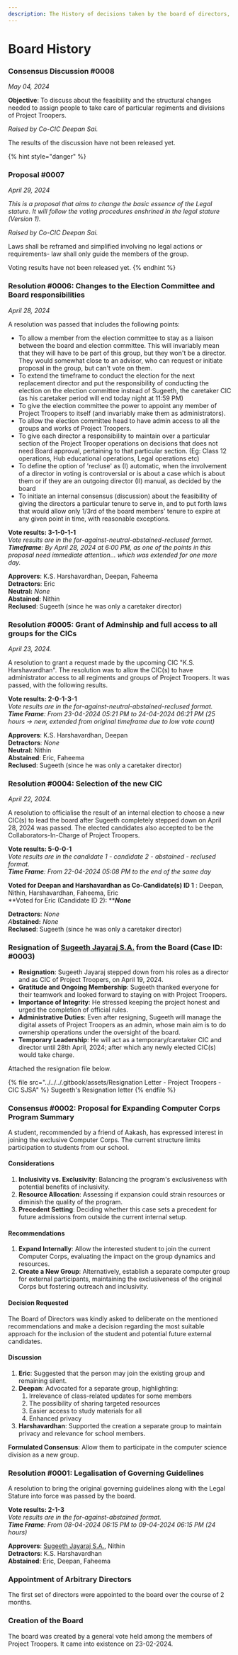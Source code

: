 ```yaml
---
description: The History of decisions taken by the board of directors, and related events.
---
```


# Board History

### Consensus Discussion #0008&#x20;

_May 04, 2024_

**Objective**: To discuss about the feasibility and the structural changes needed to assign people to take care of particular regiments and divisions of Project Troopers.

_Raised by Co-CIC Deepan Sai._

The results of the discussion have not been released yet.

{% hint style="danger" %}
### Proposal #0007

_April 29, 2024_

_This is a proposal that aims to change the basic essence of the Legal stature. It will follow the voting procedures enshrined in the legal stature (Version 1)._

_Raised by Co-CIC Deepan Sai._

Laws shall be reframed and simplified involving no legal actions or requirements- law shall only guide the members of the group.

Voting results have not been released yet.
{% endhint %}

### Resolution #0006: Changes to the Election Committee and Board responsibilities

_April 28, 2024_

A resolution was passed that includes the following points:

* To allow a member from the election committee to stay as a liaison between the board and election committee. This will invariably mean that they will have to be part of this group, but they won't be a director. They would somewhat close to an advisor, who can request or initiate proposal in the group, but can't vote on them.
* To extend the timeframe to conduct the election for the next replacement director and put the responsibility of conducting the election on the election committee instead of Sugeeth, the caretaker CIC (as his caretaker period will end today night at 11:59 PM)
* To give the election committee the power to appoint any member of Project Troopers to itself (and invariably make them as administrators).
* To allow the election committee head to have admin access to all the groups and works of Project Troopers.
* To give each director a responsibility to maintain over a particular section of the Project Trooper operations on decisions that does not need Board approval, pertaining to that particular section. (Eg: Class 12 operations, Hub educational operations, Legal operations etc)
* To define the option of 'recluse' as (I) automatic, when the involvement of a director in voting is controversial or is about a case which is about them or if they are an outgoing director (II) manual, as decided by the board
* To initiate an internal consensus (discussion) about the feasibility of giving the directors a particular tenure to serve in, and to put forth laws that would allow only 1/3rd of the board members' tenure to expire at any given point in time, with reasonable exceptions.

**Vote results: 3-1-0-1-1**\
_Vote results are in the for-against-neutral-abstained-reclused format._\
_**Timeframe**: By April 28, 2024 at 6:00 PM, as one of the points in this proposal need immediate attention... which was extended for one more day._

**Approvers**: K.S. Harshavardhan, Deepan, Faheema\
**Detractors**: Eric\
**Neutral:** _None_\
**Abstained**: Nithin \
**Reclused**: Sugeeth (since he was only a caretaker director)

### Resolution #0005: Grant of Adminship and full access to all groups for the CICs

_April 23, 2024._

A resolution to grant a request made by the upcoming CIC "K.S. Harshavardhan". The resolution was to allow the CIC(s) to have administrator access to all regiments and groups of Project Troopers. It was passed, with the following results.

**Vote results: 2-0-1-3-1**\
_Vote results are in the for-against-neutral-abstained-reclused format._\
_**Time Frame**: From 23-04-2024 05:21 PM to 24-04-2024 06:21 PM (25 hours -> new, extended from original timeframe due to low vote count)_

**Approvers**: K.S. Harshavardhan, Deepan\
**Detractors**: _None_\
**Neutral:** Nithin\
**Abstained**: Eric, Faheema\
**Reclused**: Sugeeth (since he was only a caretaker director)

### Resolution #0004: Selection of the new CIC

_April 22, 2024._

A resolution to officialise the result of an internal election to choose a new CIC(s) to lead the board after Sugeeth completely stepped down on April 28, 2024 was passed. The elected candidates also accepted to be the Collaborators-In-Charge of Project Troopers.

**Vote results: 5-0-0-1**\
_Vote results are in the candidate 1 - candidate 2 - abstained - reclused format._\
_**Time Frame**: From 22-04-2024 05:08 PM to the end of the same day_

**Voted for Deepan and Harshavardhan as Co-Candidate(s) ID 1** : Deepan, Nithin, Harshavardhan, Faheema, Eric\
**Voted for Eric (Candidate ID 2): **_**None**_

**Detractors**: _None_\
_A_**bstained:** _None_\
**Reclused**: Sugeeth (since he was only a caretaker director)

### Resignation of [Sugeeth Jayaraj S.A.](https://app.gitbook.com/u/9Om3tUS42vUVpNcq3eN15t09EZU2 "mention") from the Board (Case ID: #0003)

* **Resignation**: Sugeeth Jayaraj stepped down from his roles as a director and as CIC of Project Troopers, on April 19, 2024.
* **Gratitude and Ongoing Membership**: Sugeeth thanked everyone for their teamwork and looked forward to staying on with Project Troopers.
* **Importance of Integrity**: He stressed keeping the project honest and urged the completion of official rules.
* **Administrative Duties**: Even after resigning, Sugeeth will manage the digital assets of Project Troopers as an admin, whose main aim is to do ownership operations under the oversight of the board.
* **Temporary Leadership**: He will act as a temporary/caretaker CIC and director until 28th April, 2024; after which any newly elected CIC(s) would take charge.

Attached the resignation file below.

{% file src="../../../.gitbook/assets/Resignation Letter - Project Troopers - CIC SJSA" %}
Sugeeth's Resignation letter
{% endfile %}

### Consensus #0002: Proposal for Expanding Computer Corps Program Summary

A student, recommended by a friend of Aakash, has expressed interest in joining the exclusive Computer Corps. The current structure limits participation to students from our school.&#x20;

#### Considerations

1. **Inclusivity vs. Exclusivity**: Balancing the program's exclusiveness with potential benefits of inclusivity.&#x20;
2. **Resource Allocation**: Assessing if expansion could strain resources or diminish the quality of the program.&#x20;
3. **Precedent Setting**: Deciding whether this case sets a precedent for future admissions from outside the current internal setup.

#### Recommendations

1. **Expand Internally**: Allow the interested student to join the current Computer Corps, evaluating the impact on the group dynamics and resources.
2. **Create a New Group**: Alternatively, establish a separate computer group for external participants, maintaining the exclusiveness of the original Corps but fostering outreach and inclusivity.

#### Decision Requested

The Board of Directors was kindly asked to deliberate on the mentioned recommendations and make a decision regarding the most suitable approach for the inclusion of the student and potential future external candidates.

#### Discussion

1. **Eric**: Suggested that the person may join the existing group and remaining silent.
2. **Deepan**: Advocated for a separate group, highlighting:
   1. Irrelevance of class-related updates for some members
   2. The possibility of sharing targeted resources
   3. Easier access to study materials for all
   4. Enhanced privacy
3. **Harshavardhan**: Supported the creation a separate group to maintain privacy and relevance for school members.

**Formulated Consensus**: Allow them to participate in the computer science division as a new group.

### Resolution #0001: Legalisation of Governing Guidelines&#x20;

A resolution to bring the original governing guidelines along with the Legal Stature into force was passed by the board.

**Vote results: 2-1-3**\
_Vote results are in the for-against-abstained format._\
_**Time Frame**: From 08-04-2024 06:15 PM to 09-04-2024 06:15 PM (24 hours)_

**Approvers**: [Sugeeth Jayaraj S.A.](https://app.gitbook.com/u/9Om3tUS42vUVpNcq3eN15t09EZU2 "mention"), Nithin\
**Detractors**: K.S. Harshavardhan\
**Abstained**: Eric, Deepan, Faheema

### Appointment of Arbitrary Directors&#x20;

The first set of directors were appointed to the board over the course of 2 months.

### Creation of the Board

The board was created by a general vote held among the members of Project Troopers. It came into existence on 23-02-2024.
